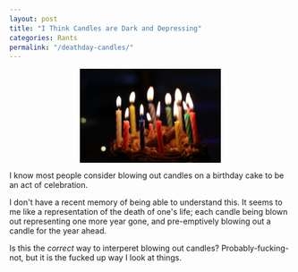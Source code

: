```yaml
---
layout: post
title: "I Think Candles are Dark and Depressing"
categories: Rants
permalink: "/deathday-candles/"
---
```



<style>
.candles {
    display: block;
    width: 50%;
    margin-left: auto;
    margin-right: auto;
}

</style>

<img src="/assets/deathDayCandles/lanGaoBirthdayCandles.jpg" class="candles"/>

I know most people consider blowing out candles on a birthday cake to be an act of celebration.

I don't have a recent memory of being able to understand this. It seems to me like a representation of the death of one's life; each candle being blown out representing one more year gone, and pre-emptively blowing out a candle for the year ahead.

Is this the *correct* way to interperet blowing out candles? Probably-fucking-not, but it is the fucked up way I look at things.